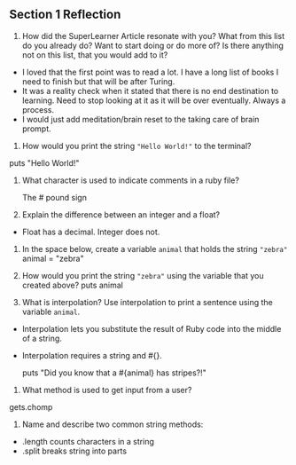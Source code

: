## Section 1 Reflection

1. How did the SuperLearner Article resonate with you? What from this list do you already do? Want to start doing or do more of? Is there anything not on this list, that you would add to it?

- I loved that the first point was to read a lot. I have a long list of books I need to finish but that will be after Turing.
- It was a reality check when it stated that there is no end destination to learning. Need to stop looking at it as it will be over eventually. Always a process.
- I would just add meditation/brain reset to the taking care of brain prompt.

1. How would you print the string `"Hello World!"` to the terminal?

puts "Hello World!"

1. What character is used to indicate comments in a ruby file?
   
   The # pound sign

1. Explain the difference between an integer and a float?
- Float has a decimal. Integer does not.

1. In the space below, create a variable `animal` that holds the string `"zebra"`
 animal = "zebra"

1. How would you print the string `"zebra"` using the variable that you created above?
 puts animal

1. What is interpolation? Use interpolation to print a sentence using the variable `animal`.
- Interpolation lets you substitute the result of Ruby code into the middle of a string.
- Interpolation requires a string and #{}.
  
  puts "Did you know that a #{animal} has stripes?!"

1. What method is used to get input from a user?

gets.chomp

1. Name and describe two common string methods:
 - .length counts characters in a string
 - .split breaks string into parts
